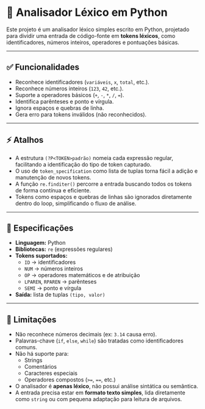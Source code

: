 # 🧠 Analisador Léxico em Python

Este projeto é um analisador léxico simples escrito em Python, projetado para dividir uma entrada de código-fonte em **tokens léxicos**, como identificadores, números inteiros, operadores e pontuações básicas.

---

## ✅ Funcionalidades

- Reconhece identificadores (`variáveis`, `x`, `total`, etc.).
- Reconhece números inteiros (`123`, `42`, etc.).
- Suporte a operadores básicos (`+`, `-`, `*`, `/`, `=`).
- Identifica parênteses e ponto e vírgula.
- Ignora espaços e quebras de linha.
- Gera erro para tokens inválidos (não reconhecidos).

---

## ⚡ Atalhos

- A estrutura `(?P<TOKEN>padrão)` nomeia cada expressão regular, facilitando a identificação do tipo de token capturado.
- O uso de `token_specification` como lista de tuplas torna fácil a adição e manutenção de novos tokens.
- A função `re.finditer()` percorre a entrada buscando todos os tokens de forma contínua e eficiente.
- Tokens como espaços e quebras de linhas são ignorados diretamente dentro do loop, simplificando o fluxo de análise.

---

## 📐 Especificações

- **Linguagem:** Python
- **Bibliotecas:** `re` (expressões regulares)
- **Tokens suportados:**
  - `ID` → identificadores
  - `NUM` → números inteiros
  - `OP` → operadores matemáticos e de atribuição
  - `LPAREN`, `RPAREN` → parênteses
  - `SEMI` → ponto e vírgula
- **Saída:** lista de tuplas `(tipo, valor)`

---

## 🚫 Limitações

- Não reconhece números decimais (ex: `3.14` causa erro).
- Palavras-chave (`if`, `else`, `while`) são tratadas como identificadores comuns.
- Não há suporte para:
  - Strings
  - Comentários
  - Caracteres especiais
  - Operadores compostos (`>=`, `==`, etc.)
- O analisador é **apenas léxico**, não possui análise sintática ou semântica.
- A entrada precisa estar em **formato texto simples**, lida diretamente como `string` ou com pequena adaptação para leitura de arquivos.
